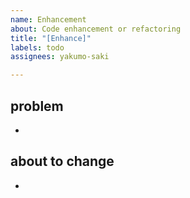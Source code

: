 ```yaml
---
name: Enhancement
about: Code enhancement or refactoring
title: "[Enhance]"
labels: todo
assignees: yakumo-saki

---
```


## problem

* 

## about to change

*

